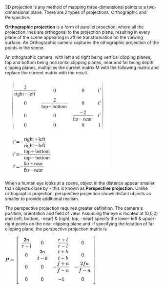 3D projection is any method of mapping three-dimensional points to a two-dimensional plane. There are 2 types of projections, Orthographic and Perspective.

**Orthographic projection** is a form of parallel proection, where all the projection lines are orthogonal to the projection plane, resulting in every plane of the scene appearing in affine transformation on the viewing surface. An Orthographic camera captures the othographic projection of the points in the scene.

An othographic camera, with left and right being vertical clipping planes, top and bottom being horizontal clipping planes, near and far being depth clipping planes, multiplies the current matrix M with the following matrix and replace the current matrix with the result.

<img src="images/ortho.png">

When a human eye looks at a scene, object in the distance appear smaller than objects close by - this is known as **Perspective projection**. Unlike orthographic projection, perspective projection shows distant objects as smaller to provide additional realism.

The perspective projection requires greater definition. The camera's position, orientation and field of view. Assuming the eye is located at (0,0,0) and (left, bottom, -near) & (right, top, -near) specify the lower-left & upper-right points on the near clipping plane and -f specifying the location of far clipping plane, the perspective projection matrix is

<img src="images/perspective.png">

